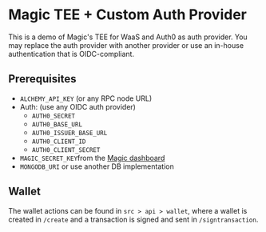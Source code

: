 # Magic TEE + Custom Auth Provider

This is a demo of Magic's TEE for WaaS and Auth0 as auth provider. You may replace the auth provider with another provider or use an in-house authentication that is OIDC-compliant.

## Prerequisites

- `ALCHEMY_API_KEY` (or any RPC node URL)
- Auth: (use any OIDC auth provider)
  - `AUTH0_SECRET`
  - `AUTH0_BASE_URL`
  - `AUTH0_ISSUER_BASE_URL`
  - `AUTH0_CLIENT_ID`
  - `AUTH0_CLIENT_SECRET`
- `MAGIC_SECRET_KEY`from the [Magic dashboard](https://dashboard.magic.link/)
- `MONGODB_URI` or use another DB implementation

## Wallet

The wallet actions can be found in `src > api > wallet`, where a wallet is created in `/create` and a transaction is signed and sent in `/signtransaction`.
